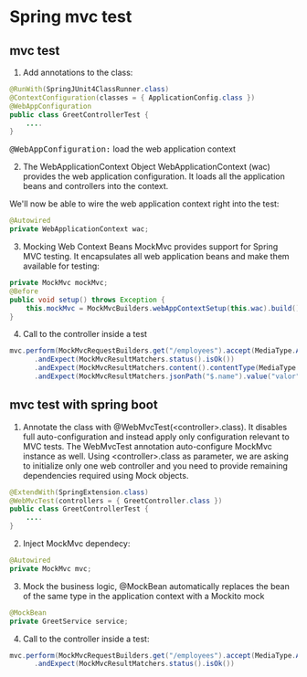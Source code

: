 # Spring mvc test

## mvc test
1. Add annotations to the class:
```java
@RunWith(SpringJUnit4ClassRunner.class)
@ContextConfiguration(classes = { ApplicationConfig.class })
@WebAppConfiguration
public class GreetControllerTest {
    ....
}
```

<kbd>@WebAppConfiguration:</kbd> load the web application context

2. The WebApplicationContext Object
WebApplicationContext (wac) provides the web application configuration. It loads all the application beans and controllers into the context.

We'll now be able to wire the web application context right into the test:

```java
@Autowired
private WebApplicationContext wac;
```

3. Mocking Web Context Beans
MockMvc provides support for Spring MVC testing. It encapsulates all web application beans and make them available for testing:

```java
private MockMvc mockMvc;
@Before
public void setup() throws Exception {
    this.mockMvc = MockMvcBuilders.webAppContextSetup(this.wac).build();
}
```

4. Call to the controller inside a test
```java
mvc.perform(MockMvcRequestBuilders.get("/employees").accept(MediaType.APPLICATION_JSON)))
      .andExpect(MockMvcResultMatchers.status().isOk())
      .andExpect(MockMvcResultMatchers.content().contentType(MediaType.APPLICATION_JSON))
      .andExpect(MockMvcResultMatchers.jsonPath("$.name").value("valor"));
```

## mvc test with spring boot

1. Annotate the class with @WebMvcTest(&lt;controller>.class). It disables full auto-configuration and instead apply only configuration relevant to MVC tests. The WebMvcTest annotation auto-configure MockMvc instance as well. Using &lt;controller>.class as parameter, we are asking to initialize only one web controller and you need to provide remaining dependencies required using Mock objects.
```java
@ExtendWith(SpringExtension.class)
@WebMvcTest(controllers = { GreetController.class })
public class GreetControllerTest {
    ....
}
```

2. Inject MockMvc dependecy:
```java
@Autowired
private MockMvc mvc;
```

3. Mock the business logic, @MockBean automatically replaces the bean of the same type in the application context with a Mockito mock
```java
@MockBean
private GreetService service;
```

4. Call to the controller inside a test:
```java
mvc.perform(MockMvcRequestBuilders.get("/employees").accept(MediaType.APPLICATION_JSON)))
      .andExpect(MockMvcResultMatchers.status().isOk())
```

